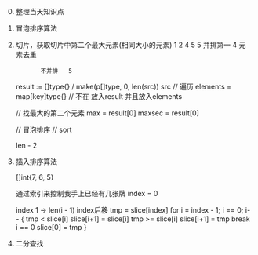 0. 整理当天知识点
1. 冒泡排序算法
2. 切片，获取切片中第二个最大元素(相同大小的元素)
    1 2 4 5 5 并排第一 4
    元素去重

              不并排   5

    result := []type{} / make(p[]type, 0, len(src))
    src // 遍历
    elements = map[key]type{} // 不在 放入result 并且放入elements

    // 找最大的第二个元素
    max = result[0]
    maxsec = result[0]

    // 冒泡排序 // sort

    len - 2


3. 插入排序算法

    []int{7, 6, 5}

    通过索引来控制我手上已经有几张牌
    index = 0

    index 1 -> len(i  - 1)
    index后移
    tmp = slice[index]
    for i = index - 1; i == 0; i-- {
        tmp < slice[i]
            slice[i+1] = slice[i]
        tmp >= slice[i]
            slice[i+1] = tmp
            break
        i == 0
            slice[0] = tmp
    }


4. 二分查找

